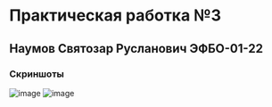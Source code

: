 # Практическая работка №3
## Наумов Святозар Русланович ЭФБО-01-22
### Скриншоты
![image](https://github.com/user-attachments/assets/69481ccd-46af-48e6-989d-ae6f699ca496)
![image](https://github.com/user-attachments/assets/8ebd51c2-3065-439b-bdc4-b28113ea1611)
